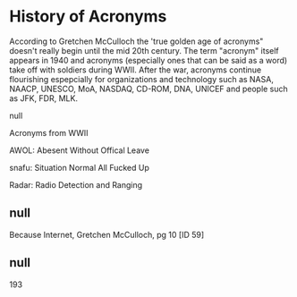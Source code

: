 # History of Acronyms

According to Gretchen McCulloch the 'true golden age of acronyms" doesn't really begin until the mid 20th century. The term "acronym" itself appears in 1940 and acronyms (especially ones that can be said as a word) take off with soldiers during WWII. After the war, acronyms continue flourishing espepcially for organizations and technology such as NASA, NAACP, UNESCO, MoA, NASDAQ, CD-ROM, DNA, UNICEF and people such as JFK, FDR, MLK. 

null

Acronyms from WWII

AWOL: Abesent Without Offical Leave

snafu: Situation Normal All Fucked Up

Radar: Radio Detection and Ranging


## null

Because Internet, Gretchen McCulloch, pg 10 [ID 59]

## null

193
